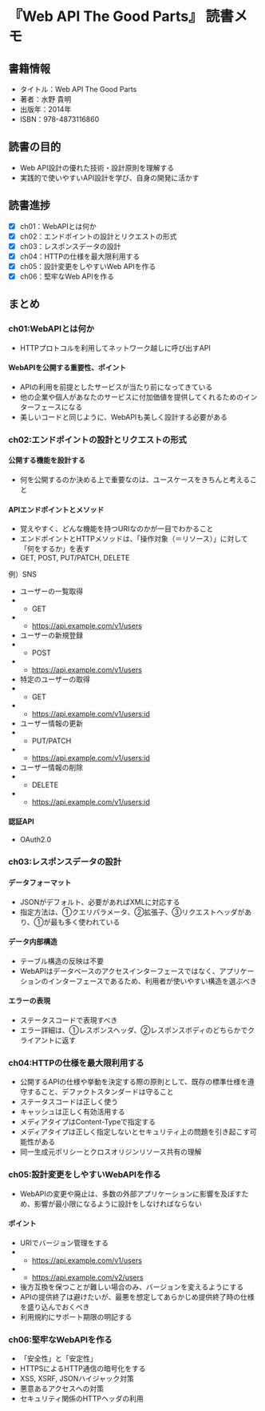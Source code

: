 # 『Web API The Good Parts』 読書メモ

## 書籍情報
- タイトル：Web API The Good Parts
- 著者：水野 貴明
- 出版年：2014年
- ISBN：978-4873116860

## 読書の目的
- Web API設計の優れた技術・設計原則を理解する
- 実践的で使いやすいAPI設計を学び、自身の開発に活かす

## 読書進捗

- [x] ch01：WebAPIとは何か
- [x] ch02：エンドポイントの設計とリクエストの形式
- [x] ch03：レスポンスデータの設計
- [x] ch04：HTTPの仕様を最大限利用する
- [x] ch05：設計変更をしやすいWeb APIを作る
- [x] ch06：堅牢なWeb APIを作る

## まとめ
### ch01:WebAPIとは何か
- HTTPプロトコルを利用してネットワーク越しに呼び出すAPI

#### WebAPIを公開する重要性、ポイント
- APIの利用を前提としたサービスが当たり前になってきている
- 他の企業や個人があなたのサービスに付加価値を提供してくれるためのインターフェースになる
- 美しいコードと同じように、WebAPIも美しく設計する必要がある

### ch02:エンドポイントの設計とリクエストの形式

#### 公開する機能を設計する
- 何を公開するのか決める上で重要なのは、ユースケースをきちんと考えること

#### APIエンドポイントとメソッド
- 覚えやすく、どんな機能を持つURIなのかが一目でわかること
- エンドポイントとHTTPメソッドは、「操作対象（＝リソース）」に対して「何をするか」を表す
- GET, POST, PUT/PATCH, DELETE

例）SNS
- ユーザーの一覧取得
- - GET
- - https://api.example.com/v1/users
- ユーザーの新規登録
- - POST
- - https://api.example.com/v1/users
- 特定のユーザーの取得
- - GET
- - https://api.example.com/v1/users:id
- ユーザー情報の更新
- - PUT/PATCH
- - https://api.example.com/v1/users:id
- ユーザー情報の削除
- - DELETE
- - https://api.example.com/v1/users:id

#### 認証API
- OAuth2.0

### ch03:レスポンスデータの設計

#### データフォーマット
- JSONがデフォルト、必要があればXMLに対応する
- 指定方法は、①クエリパラメータ、②拡張子、③リクエストヘッダがあり、①が最も多く使われている

#### データ内部構造
- テーブル構造の反映は不要
- WebAPIはデータベースのアクセスインターフェースではなく、アプリケーションのインターフェースであるため、利用者が使いやすい構造を選ぶべき

#### エラーの表現
- ステータスコードで表現すべき
- エラー詳細は、①レスポンスヘッダ、②レスポンスボディのどちらかでクライアントに返す

### ch04:HTTPの仕様を最大限利用する
- 公開するAPIの仕様や挙動を決定する際の原則として、既存の標準仕様を遵守すること、デファクトスタンダードは守ること
- ステータスコードは正しく使う
- キャッシュは正しく有効活用する
- メディアタイプはContent-Typeで指定する
- メディアタイプは正しく指定しないとセキュリティ上の問題を引き起こす可能性がある
- 同一生成元ポリシーとクロスオリジンリソース共有の理解

### ch05:設計変更をしやすいWebAPIを作る
- WebAPIの変更や廃止は、多数の外部アプリケーションに影響を及ぼすため、影響が最小限になるように設計をしなければならない

#### ポイント
- URIでバージョン管理をする
- - https://api.example.com/v1/users
- - https://api.example.com/v2/users
- 後方互換を保つことが難しい場合のみ、バージョンを変えるようにする
- APIの提供終了は避けたいが、最悪を想定してあらかじめ提供終了時の仕様を盛り込んでおくべき
- 利用規約にサポート期限の明記する

### ch06:堅牢なWebAPIを作る
- 「安全性」と「安定性」
- HTTPSによるHTTP通信の暗号化をする
- XSS, XSRF, JSONハイジャック対策
- 悪意あるアクセスへの対策
- セキュリティ関係のHTTPヘッダの利用

